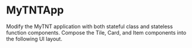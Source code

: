# MyTNTApp
Modify the MyTNT application with both stateful class and stateless function components. Compose the Tile, Card, and Item components into the following UI layout.
